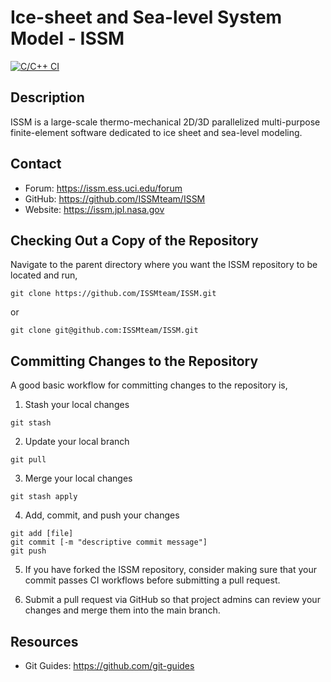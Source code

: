 # Ice-sheet and Sea-level System Model - ISSM
[![C/C++ CI](https://github.com/ISSMteam/ISSM/actions/workflows/c-cpp.yml/badge.svg)](https://github.com/ISSMteam/ISSM/actions/)

## Description
ISSM is a large-scale thermo-mechanical 2D/3D parallelized multi-purpose finite-element software dedicated to ice sheet and sea-level modeling.

## Contact
 - Forum:	https://issm.ess.uci.edu/forum
 - GitHub:	https://github.com/ISSMteam/ISSM
 - Website:	https://issm.jpl.nasa.gov

## Checking Out a Copy of the Repository
Navigate to the parent directory where you want the ISSM repository to be located and run,
```
git clone https://github.com/ISSMteam/ISSM.git
```
or
```
git clone git@github.com:ISSMteam/ISSM.git
```

## Committing Changes to the Repository
A good basic workflow for committing changes to the repository is,

1. Stash your local changes
```
git stash
```

2. Update your local branch
```
git pull
```

3. Merge your local changes
```
git stash apply
```

4. Add, commit, and push your changes
```
git add [file]
git commit [-m "descriptive commit message"]
git push
```

5. If you have forked the ISSM repository, consider making sure that your commit passes CI workflows before submitting a pull request.

6. Submit a pull request via GitHub so that project admins can review your changes and merge them into the main branch.

## Resources
 - Git Guides: https://github.com/git-guides
